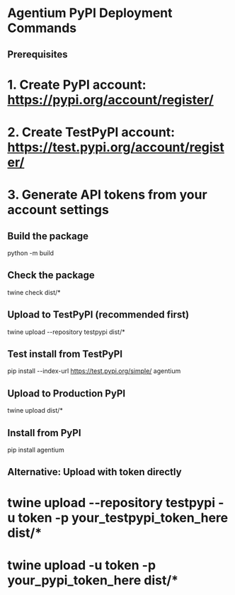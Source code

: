 # Agentium PyPI Deployment Commands

## Prerequisites
# 1. Create PyPI account: https://pypi.org/account/register/
# 2. Create TestPyPI account: https://test.pypi.org/account/register/
# 3. Generate API tokens from your account settings

## Build the package
python -m build

## Check the package
twine check dist/*

## Upload to TestPyPI (recommended first)
twine upload --repository testpypi dist/*

## Test install from TestPyPI
pip install --index-url https://test.pypi.org/simple/ agentium

## Upload to Production PyPI
twine upload dist/*

## Install from PyPI
pip install agentium

## Alternative: Upload with token directly
# twine upload --repository testpypi -u __token__ -p your_testpypi_token_here dist/*
# twine upload -u __token__ -p your_pypi_token_here dist/*
